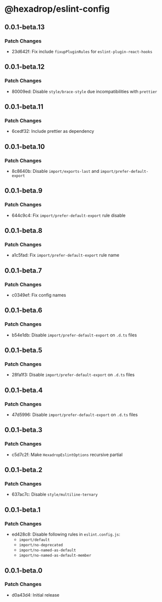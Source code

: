 # @hexadrop/eslint-config

## 0.0.1-beta.13

### Patch Changes

- 23d642f: Fix include `fixupPluginRules` for `eslint-plugin-react-hooks`

## 0.0.1-beta.12

### Patch Changes

- 80009ed: Disable `style/brace-style` due incompatibilities with `prettier`

## 0.0.1-beta.11

### Patch Changes

- 6cedf32: Include prettier as dependency

## 0.0.1-beta.10

### Patch Changes

- 8c8640b: Disable `import/exports-last` and `import/prefer-default-export`

## 0.0.1-beta.9

### Patch Changes

- 644c9c4: Fix `import/prefer-default-export` rule disable

## 0.0.1-beta.8

### Patch Changes

- a1c5fad: Fix `import/prefer-default-export` rule name

## 0.0.1-beta.7

### Patch Changes

- c0349ef: Fix config names

## 0.0.1-beta.6

### Patch Changes

- b54e1db: Disable `import/prefer-default-export` on `.d.ts` files

## 0.0.1-beta.5

### Patch Changes

- 28fa1f3: Disable `import/prefer-default-export` on `.d.ts` files

## 0.0.1-beta.4

### Patch Changes

- 47d5996: Disable `import/prefer-default-export` on `.d.ts` files

## 0.0.1-beta.3

### Patch Changes

- c5d7c2f: Make `HexadropEslintOptions` recursive partial

## 0.0.1-beta.2

### Patch Changes

- 637ac7c: Disable `style/multiline-ternary`

## 0.0.1-beta.1

### Patch Changes

- ed428c8: Disable following rules in `eslint.config.js`:
  - `import/default`
  - `import/no-deprecated`
  - `import/no-named-as-default`
  - `import/no-named-as-default-member`

## 0.0.1-beta.0

### Patch Changes

- d0a43d4: Initial release
